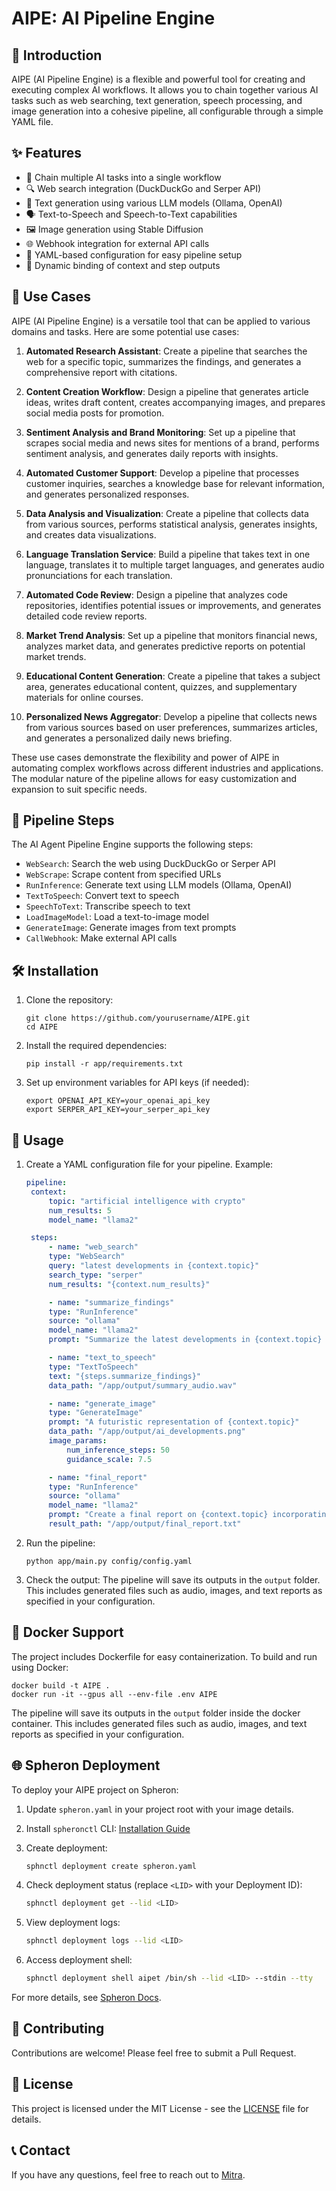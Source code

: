 # AIPE: AI Pipeline Engine

## 🚀 Introduction

AIPE (AI Pipeline Engine) is a flexible and powerful tool for creating and executing complex AI workflows. It allows you to chain together various AI tasks such as web searching, text generation, speech processing, and image generation into a cohesive pipeline, all configurable through a simple YAML file.

## ✨ Features

- 🔗 Chain multiple AI tasks into a single workflow
- 🔍 Web search integration (DuckDuckGo and Serper API)
- 🤖 Text generation using various LLM models (Ollama, OpenAI)
- 🗣️ Text-to-Speech and Speech-to-Text capabilities
- 🖼️ Image generation using Stable Diffusion
- 🌐 Webhook integration for external API calls
- 📄 YAML-based configuration for easy pipeline setup
- 🔄 Dynamic binding of context and step outputs

## 🚀 Use Cases

AIPE (AI Pipeline Engine) is a versatile tool that can be applied to various domains and tasks. Here are some potential use cases:

1. **Automated Research Assistant**: Create a pipeline that searches the web for a specific topic, summarizes the findings, and generates a comprehensive report with citations.

2. **Content Creation Workflow**: Design a pipeline that generates article ideas, writes draft content, creates accompanying images, and prepares social media posts for promotion.

3. **Sentiment Analysis and Brand Monitoring**: Set up a pipeline that scrapes social media and news sites for mentions of a brand, performs sentiment analysis, and generates daily reports with insights.

4. **Automated Customer Support**: Develop a pipeline that processes customer inquiries, searches a knowledge base for relevant information, and generates personalized responses.

5. **Data Analysis and Visualization**: Create a pipeline that collects data from various sources, performs statistical analysis, generates insights, and creates data visualizations.

6. **Language Translation Service**: Build a pipeline that takes text in one language, translates it to multiple target languages, and generates audio pronunciations for each translation.

7. **Automated Code Review**: Design a pipeline that analyzes code repositories, identifies potential issues or improvements, and generates detailed code review reports.

8. **Market Trend Analysis**: Set up a pipeline that monitors financial news, analyzes market data, and generates predictive reports on potential market trends.

9. **Educational Content Generation**: Create a pipeline that takes a subject area, generates educational content, quizzes, and supplementary materials for online courses.

10. **Personalized News Aggregator**: Develop a pipeline that collects news from various sources based on user preferences, summarizes articles, and generates a personalized daily news briefing.

These use cases demonstrate the flexibility and power of AIPE in automating complex workflows across different industries and applications. The modular nature of the pipeline allows for easy customization and expansion to suit specific needs.

## 🧩 Pipeline Steps

The AI Agent Pipeline Engine supports the following steps:

- `WebSearch`: Search the web using DuckDuckGo or Serper API
- `WebScrape`: Scrape content from specified URLs
- `RunInference`: Generate text using LLM models (Ollama, OpenAI)
- `TextToSpeech`: Convert text to speech
- `SpeechToText`: Transcribe speech to text
- `LoadImageModel`: Load a text-to-image model
- `GenerateImage`: Generate images from text prompts
- `CallWebhook`: Make external API calls

## 🛠️ Installation

1. Clone the repository:

   ```
   git clone https://github.com/yourusername/AIPE.git
   cd AIPE
   ```

2. Install the required dependencies:

   ```
   pip install -r app/requirements.txt
   ```

3. Set up environment variables for API keys (if needed):
   ```
   export OPENAI_API_KEY=your_openai_api_key
   export SERPER_API_KEY=your_serper_api_key
   ```

## 🚀 Usage

1. Create a YAML configuration file for your pipeline. Example:

   ```yaml
   pipeline:
    context:
        topic: "artificial intelligence with crypto"
        num_results: 5
        model_name: "llama2"

    steps:
        - name: "web_search"
        type: "WebSearch"
        query: "latest developments in {context.topic}"
        search_type: "serper"
        num_results: "{context.num_results}"

        - name: "summarize_findings"
        type: "RunInference"
        source: "ollama"
        model_name: "llama2"
        prompt: "Summarize the latest developments in {context.topic} based on the following information: {steps.web_search}"

        - name: "text_to_speech"
        type: "TextToSpeech"
        text: "{steps.summarize_findings}"
        data_path: "/app/output/summary_audio.wav"

        - name: "generate_image"
        type: "GenerateImage"
        prompt: "A futuristic representation of {context.topic}"
        data_path: "/app/output/ai_developments.png"
        image_params:
            num_inference_steps: 50
            guidance_scale: 7.5

        - name: "final_report"
        type: "RunInference"
        source: "ollama"
        model_name: "llama2"
        prompt: "Create a final report on {context.topic} incorporating the following elements:\n1. Web search results: {steps.web_search}\n2. Summarized findings: {steps.summarize_findings}\n4. Generated image description: A futuristic representation of {context.topic}\n5. Transcription accuracy check: Compare the original summary with the transcribed text and comment on any discrepancies."
        result_path: "/app/output/final_report.txt"
   ```

2. Run the pipeline:

   ```
   python app/main.py config/config.yaml
   ```

3. Check the output:
   The pipeline will save its outputs in the `output` folder. This includes generated files such as audio, images, and text reports as specified in your configuration.

## 🐳 Docker Support

The project includes Dockerfile for easy containerization. To build and run using Docker:

```
docker build -t AIPE .
docker run -it --gpus all --env-file .env AIPE
```

The pipeline will save its outputs in the `output` folder inside the docker container. This includes generated files such as audio, images, and text reports as specified in your configuration.

## 🌐 Spheron Deployment

To deploy your AIPE project on Spheron:

1. Update `spheron.yaml` in your project root with your image details.

2. Install `spheronctl` CLI:
   [Installation Guide](https://docs.spheron.network/user-guide/deploy-your-app#step-1-install-spheron-protocol-sphnctl-cli-linux-macos)

3. Create deployment:

   ```sh
   sphnctl deployment create spheron.yaml
   ```

4. Check deployment status (replace `<LID>` with your Deployment ID):

   ```sh
   sphnctl deployment get --lid <LID>
   ```

5. View deployment logs:

   ```sh
   sphnctl deployment logs --lid <LID>
   ```

6. Access deployment shell:
   ```sh
   sphnctl deployment shell aipet /bin/sh --lid <LID> --stdin --tty
   ```

For more details, see [Spheron Docs](https://docs.spheron.network/user-guide).

## 🤝 Contributing

Contributions are welcome! Please feel free to submit a Pull Request.

## 📄 License

This project is licensed under the MIT License - see the [LICENSE](LICENSE) file for details.

## 📞 Contact

If you have any questions, feel free to reach out to [Mitra](https://x.com/rekpero).
